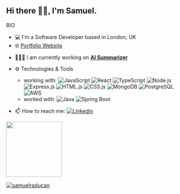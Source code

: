 ## Hi there 👋🏼, I'm Samuel.

<!-- <p align="left"> <img src="https://komarev.com/ghpvc/?username=samuelmbp&label=Profile%20views&color=0e75b6&style=flat" alt="samuelmbp" /> </p> -->

<!-- <p align="left"> <a href="https://github.com/ryo-ma/github-profile-trophy"><img src="https://github-profile-trophy.vercel.app/?username=samuelmbp" alt="samuelraducan" /></a> </p> -->

BIO

- 💻 I'm a Software Developer based in London, UK
- 🌐 [Portfolio Website](https://samuel-raducan.vercel.app/)
<!-- - 📚 I’m currently preparing for the **[AWS Certified Solutions Architect - Associate Certification](https://aws.amazon.com/certification/certified-solutions-architect-associate/)** -->
- 👨🏻‍💻 I am currently working on **[AI Summarizer](https://github.com/samuelmbp/ai-summarizer)**

- ⚙️ Technologies & Tools

  - working with: ![JavaScript](https://img.shields.io/badge/-JavaScript-fff?&logo=JavaScript)
    ![React](https://img.shields.io/badge/-React-fff?&logo=React)
    ![TypeScript](https://img.shields.io/badge/-TypeScript-fff?&logo=TypeScript)
    ![Node.js](https://img.shields.io/badge/-Node.js-fff?&logo=node.js)
    ![Express.js](https://img.shields.io/badge/-Express.js-fff?&logo=express.js)
    ![HTML.js](https://img.shields.io/badge/-HTML-fff?&logo=HTML)
    ![CSS.js](https://img.shields.io/badge/-CSS-fff?&logo=CSS)
    ![MongoDB](https://img.shields.io/badge/-MongoDB-fff?&logo=MongoDB)
    ![PostgreSQL](https://img.shields.io/badge/-SQL-fff?&logo=PostgreSQL)
    ![AWS](https://img.shields.io/badge/-AWS-fff?&logo=Amazon-AWS&logoColor=F90)
  - worked with:
    ![Java](https://img.shields.io/badge/-Java-fff?&logo=Java)
    ![Spring Boot](https://img.shields.io/badge/-SpringBoot-fff?&logo=SpringBoot)
    <!-- ![Python](https://img.shields.io/badge/-Python-fff?&logo=Python)
    ![Django](https://img.shields.io/badge/-Django-fff?&logo=Django) -->

- 📫 How to reach me: [![Linkedin](https://img.shields.io/badge/-LinkedIn-0e76a8?style=flat-square&logo=Linkedin&logoColor=white)](https://www.linkedin.com/in/samuel-raducan-3b9683199/)
<!-- - 📝 View my **[CV](https://github.com/samuelmbp/CV)** -->

<!-- <h3>Languages & Tools:</h3> -->

<div>
  <a href="http://www.github.com/samuelmbp">
    <img height="150em" src="https://github-readme-stats.vercel.app/api/top-langs/?username=samuelmbp&layout=compact&theme=yeblu&langs_count=5"/>
  <p><img align="center" src="https://github-readme-streak-stats.herokuapp.com/?user=samuelmbp&layout=compact&theme=yeblu" alt="samuelraducan" /></p>

  </a>
</div>
<!-- [![Top Langs](https://github-readme-stats.vercel.app/api/top-langs/?username=samuelmbp&layout=compact)](https://github.com/samuelmbp/github-readme-stats) -->

<!--
![Most Used Programming Languages](https://github-readme-stats.vercel.app/api/top-langs/?username=samuelmbp&layout=compact&theme=dracula&langs_count=7) -->

<!-- <img height="150em" src="https://github-readme-stats.vercel.app/api/top-langs/?username=taybenca&layout=compact&theme=dracula&langs_count=7"/> -->

<!--
Here are some ideas to get you started:
- 🔭 I’m currently working on ...
- 🌱 I’m currently learning ...
- 👯 I’m looking to collaborate on ...
- 🤔 I’m looking for help with ...
- 💬 Ask me about ...
- 📫 How to reach me: ...
- 😄 Pronouns: ...
- ⚡ Fun fact: ...
- - 🌱 I’m currently learning ```.Java``` & ```.Spring Boot``` by building **[Spring Boot Registration System](https://github.com/samuelmbp/java-springboot-registration-system)**
-->
